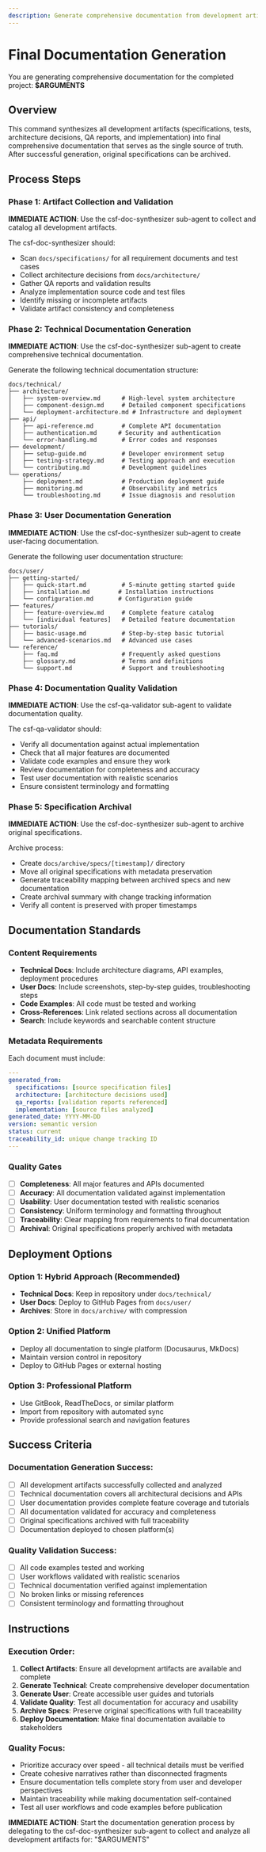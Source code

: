 ```yaml
---
description: Generate comprehensive documentation from development artifacts - synthesizes specifications, architecture, and implementation into final technical and user documentation
---
```


# Final Documentation Generation

You are generating comprehensive documentation for the completed project: **$ARGUMENTS**

## Overview
This command synthesizes all development artifacts (specifications, tests, architecture decisions, QA reports, and implementation) into final comprehensive documentation that serves as the single source of truth. After successful generation, original specifications can be archived.

## Process Steps

### Phase 1: Artifact Collection and Validation
**IMMEDIATE ACTION**: Use the csf-doc-synthesizer sub-agent to collect and catalog all development artifacts.

The csf-doc-synthesizer should:
- Scan `docs/specifications/` for all requirement documents and test cases
- Collect architecture decisions from `docs/architecture/`
- Gather QA reports and validation results
- Analyze implementation source code and test files
- Identify missing or incomplete artifacts
- Validate artifact consistency and completeness

### Phase 2: Technical Documentation Generation
**IMMEDIATE ACTION**: Use the csf-doc-synthesizer sub-agent to create comprehensive technical documentation.

Generate the following technical documentation structure:
```
docs/technical/
├── architecture/
│   ├── system-overview.md      # High-level system architecture
│   ├── component-design.md     # Detailed component specifications
│   └── deployment-architecture.md # Infrastructure and deployment
├── api/
│   ├── api-reference.md        # Complete API documentation
│   ├── authentication.md      # Security and authentication
│   └── error-handling.md       # Error codes and responses
├── development/
│   ├── setup-guide.md          # Developer environment setup
│   ├── testing-strategy.md     # Testing approach and execution
│   └── contributing.md         # Development guidelines
└── operations/
    ├── deployment.md           # Production deployment guide
    ├── monitoring.md           # Observability and metrics
    └── troubleshooting.md      # Issue diagnosis and resolution
```

### Phase 3: User Documentation Generation
**IMMEDIATE ACTION**: Use the csf-doc-synthesizer sub-agent to create user-facing documentation.

Generate the following user documentation structure:
```
docs/user/
├── getting-started/
│   ├── quick-start.md          # 5-minute getting started guide
│   ├── installation.md        # Installation instructions
│   └── configuration.md       # Configuration guide
├── features/
│   ├── feature-overview.md     # Complete feature catalog
│   └── [individual features]   # Detailed feature documentation
├── tutorials/
│   ├── basic-usage.md          # Step-by-step basic tutorial
│   └── advanced-scenarios.md   # Advanced use cases
└── reference/
    ├── faq.md                  # Frequently asked questions
    ├── glossary.md             # Terms and definitions
    └── support.md              # Support and troubleshooting
```

### Phase 4: Documentation Quality Validation
**IMMEDIATE ACTION**: Use the csf-qa-validator sub-agent to validate documentation quality.

The csf-qa-validator should:
- Verify all documentation against actual implementation
- Check that all major features are documented
- Validate code examples and ensure they work
- Review documentation for completeness and accuracy
- Test user documentation with realistic scenarios
- Ensure consistent terminology and formatting

### Phase 5: Specification Archival
**IMMEDIATE ACTION**: Use the csf-doc-synthesizer sub-agent to archive original specifications.

Archive process:
- Create `docs/archive/specs/[timestamp]/` directory
- Move all original specifications with metadata preservation
- Generate traceability mapping between archived specs and new documentation
- Create archival summary with change tracking information
- Verify all content is preserved with proper timestamps

## Documentation Standards

### Content Requirements
- **Technical Docs**: Include architecture diagrams, API examples, deployment procedures
- **User Docs**: Include screenshots, step-by-step guides, troubleshooting steps
- **Code Examples**: All code must be tested and working
- **Cross-References**: Link related sections across all documentation
- **Search**: Include keywords and searchable content structure

### Metadata Requirements
Each document must include:
```yaml
---
generated_from:
  specifications: [source specification files]
  architecture: [architecture decisions used]
  qa_reports: [validation reports referenced]
  implementation: [source files analyzed]
generated_date: YYYY-MM-DD
version: semantic version
status: current
traceability_id: unique change tracking ID
---
```

### Quality Gates
- [ ] **Completeness**: All major features and APIs documented
- [ ] **Accuracy**: All documentation validated against implementation
- [ ] **Usability**: User documentation tested with realistic scenarios
- [ ] **Consistency**: Uniform terminology and formatting throughout
- [ ] **Traceability**: Clear mapping from requirements to final documentation
- [ ] **Archival**: Original specifications properly archived with metadata

## Deployment Options

### Option 1: Hybrid Approach (Recommended)
- **Technical Docs**: Keep in repository under `docs/technical/`
- **User Docs**: Deploy to GitHub Pages from `docs/user/`
- **Archives**: Store in `docs/archive/` with compression

### Option 2: Unified Platform
- Deploy all documentation to single platform (Docusaurus, MkDocs)
- Maintain version control in repository
- Deploy to GitHub Pages or external hosting

### Option 3: Professional Platform
- Use GitBook, ReadTheDocs, or similar platform
- Import from repository with automated sync
- Provide professional search and navigation features

## Success Criteria

### Documentation Generation Success:
- [ ] All development artifacts successfully collected and analyzed
- [ ] Technical documentation covers all architectural decisions and APIs
- [ ] User documentation provides complete feature coverage and tutorials
- [ ] All documentation validated for accuracy and completeness
- [ ] Original specifications archived with full traceability
- [ ] Documentation deployed to chosen platform(s)

### Quality Validation Success:
- [ ] All code examples tested and working
- [ ] User workflows validated with realistic scenarios
- [ ] Technical documentation verified against implementation
- [ ] No broken links or missing references
- [ ] Consistent terminology and formatting throughout

## Instructions

### Execution Order:
1. **Collect Artifacts**: Ensure all development artifacts are available and complete
2. **Generate Technical**: Create comprehensive developer documentation
3. **Generate User**: Create accessible user guides and tutorials  
4. **Validate Quality**: Test all documentation for accuracy and usability
5. **Archive Specs**: Preserve original specifications with full traceability
6. **Deploy Documentation**: Make final documentation available to stakeholders

### Quality Focus:
- Prioritize accuracy over speed - all technical details must be verified
- Create cohesive narratives rather than disconnected fragments
- Ensure documentation tells complete story from user and developer perspectives
- Maintain traceability while making documentation self-contained
- Test all user workflows and code examples before publication

**IMMEDIATE ACTION**: Start the documentation generation process by delegating to the csf-doc-synthesizer sub-agent to collect and analyze all development artifacts for: "$ARGUMENTS"
